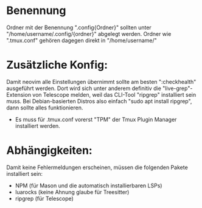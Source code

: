 # Benennung
Ordner mit der Benennung ".config{Ordner}" sollten unter "/home/username/.config/{ordner}" abgelegt werden.
Ordner wie ".tmux.conf" gehören dagegen direkt in "/home/username/"

# Zusätzliche Konfig:
Damit neovim alle Einstellungen übernimmt sollte am besten ":checkhealth" ausgeführt werden.
Dort wird sich unter anderem definitiv die "live-grep"-Extension von Telescope melden, weil das CLI-Tool 
"ripgrep" installiert sein muss. Bei Debian-basierten Distros also einfach "sudo apt install ripgrep",
dann sollte alles funktionieren.
- Es muss für .tmux.conf vorerst "TPM" der Tmux Plugin Manager installiert werden.


# Abhängigkeiten:
Damit keine Fehlermeldungen erscheinen, müssen die folgenden Pakete installiert sein:
 - NPM (für Mason und die automatisch installierbaren LSPs)
 - luarocks (keine Ahnung glaube für Treesitter)
 - ripgrep (für Telescope)
